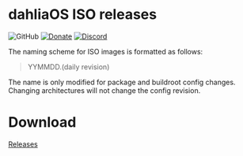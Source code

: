 # dahliaOS ISO releases
![GitHub](https://img.shields.io/github/license/dahlia-os/pangolin-desktop?color=brightgreen)
[![Donate](https://img.shields.io/badge/Donate-PayPal-brightgreen.svg)](https://paypal.me/officialdahliaos)
[![Discord](https://img.shields.io/discord/576141822145986590.svg?label=&logo=discord&logoColor=ffffff&color=7389D8&labelColor=6A7EC2)](https://discord.gg/7qVbJHR)

The naming scheme for ISO images is formatted as follows:

> YYMMDD.(daily revision)
  
The name is only modified for package and buildroot config changes. Changing architectures will not change the config revision.
  
# Download 

[Releases](https://github.com/dahlia-os/releases/releases)
